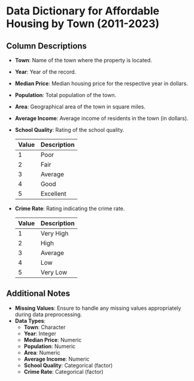 # Data Dictionary for Affordable Housing by Town (2011-2023)

## Column Descriptions

- **Town**: Name of the town where the property is located.

- **Year**: Year of the record.

- **Median Price**: Median housing price for the respective year in dollars.

- **Population**: Total population of the town.

- **Area**: Geographical area of the town in square miles.

- **Average Income**: Average income of residents in the town (in dollars).

- **School Quality**: Rating of the school quality.
  
  | Value  | Description                             |
  |--------|-----------------------------------------|
  | 1      | Poor                                   |
  | 2      | Fair                                   |
  | 3      | Average                                |
  | 4      | Good                                   |
  | 5      | Excellent                               |

- **Crime Rate**: Rating indicating the crime rate.
  
  | Value  | Description                             |
  |--------|-----------------------------------------|
  | 1      | Very High                              |
  | 2      | High                                   |
  | 3      | Average                                |
  | 4      | Low                                    |
  | 5      | Very Low                               |

## Additional Notes

- **Missing Values**: Ensure to handle any missing values appropriately during data preprocessing.
- **Data Types**: 
  - **Town**: Character
  - **Year**: Integer
  - **Median Price**: Numeric
  - **Population**: Numeric
  - **Area**: Numeric
  - **Average Income**: Numeric
  - **School Quality**: Categorical (factor)
  - **Crime Rate**: Categorical (factor)